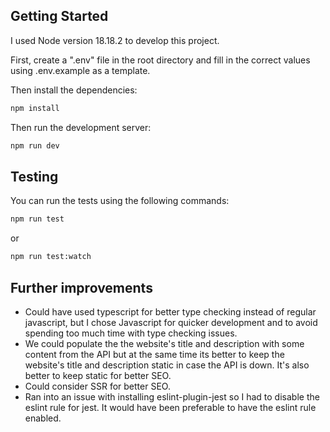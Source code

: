 ## Getting Started

I used Node version 18.18.2 to develop this project.

First, create a ".env" file in the root directory and fill in the correct values using .env.example as a template.

Then install the dependencies:

```bash
npm install
```

Then run the development server:

```bash
npm run dev

```

## Testing

You can run the tests using the following commands:

```bash
npm run test
```

or

```bash
npm run test:watch
```

## Further improvements

- Could have used typescript for better type checking instead of regular javascript, but I chose Javascript for quicker development and to avoid spending too much time with type checking issues.
- We could populate the the website's title and description with some content from the API but at the same time its better to keep the website's title and description static in case the API is down. It's also better to keep static for better SEO.
- Could consider SSR for better SEO.
- Ran into an issue with installing eslint-plugin-jest so I had to disable the eslint rule for jest. It would have been preferable to have the eslint rule enabled.
